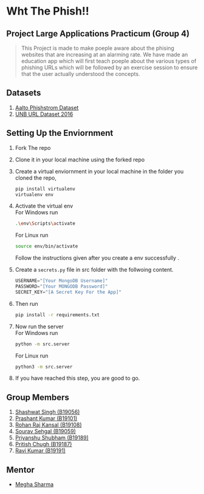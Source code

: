 # Wht The Phish!!

## Project Large Applications Practicum (Group 4)

>This Project is made to make poeple aware about the phising websites that are increasing at an alarming rate. We have made an education app which will first teach poeple about the various types of phishing URLs which will be followed by an exercise session to ensure that the user actually understood the concepts.

## Datasets

1. [Aalto Phishstrom Dataset](https://research.aalto.fi/en/datasets/phishstorm-phishing-legitimate-url-dataset)
2. [UNB URL Dataset 2016](https://www.unb.ca/cic/datasets/url-2016.html)

## Setting Up the Enviornment

1. Fork The repo
2. Clone it in your local machine using the forked repo
3. Create a virtual enviornment in your local machine in the folder you cloned the repo,

    ```bash
    pip install virtualenv
    virtualenv env
    ```
4. Activate the virtual env<br>
   For Windows run
   ```bash
   .\env\Scripts\activate
   ```
   For Linux run
   ```bash
   source env/bin/activate
   ```
   Follow the instructions given after you create a env successfully .

5. Create a `secrets.py` file in src folder with the follwoing content.
    ```python
    USERNAME="[Your MongoDB Username]"
    PASSWORD="[Your MONGODB Password]"
    SECRET_KEY="[A Secret Key For the App]"
    ```

5. Then run
   ```bash
   pip install -r requirements.txt
   ```
7. Now run the server<br>
     For Windows run
     ```bash
     python -m src.server
     ```
     For Linux run
     ```bash
     python3 -m src.server
     ```
8. If you have reached this step, you are good to go.

## Group Members

1. [Shashwat Singh (B19056)](https://github.com/shashwat0003)
2. [Prashant Kumar (B19101)](https://github.com/prashant280920)
3. [Rohan Raj Kansal (B19108)](https://github.com/BeingHomosapien)
4. [Sourav Sehgal (B19059)](https://github.com/SouravSehgal-3009)
5. [Priyanshu Shubham (B19189)](https://github.com/priyanshu-shubham)
6. [Pritish Chugh (B19187)](https://github.com/Pritishchugh22)
7. [Ravi Kumar (B19191)](https://github.com/RaviKumar7870)

## Mentor
- [Megha Sharma](https://github.com/m36h4)

